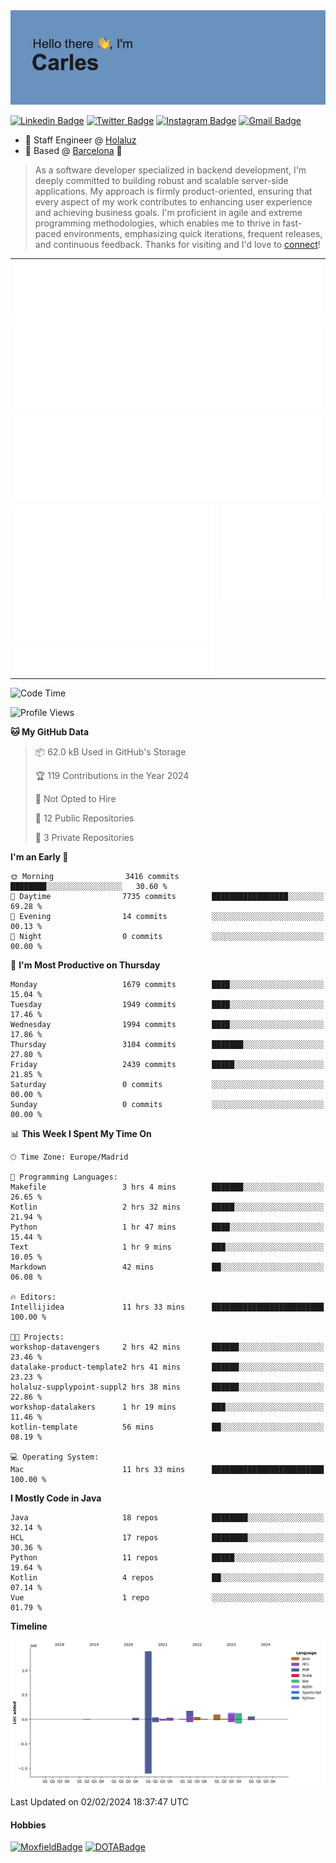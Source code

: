<img src="header.png" alt="header">

[![Linkedin Badge](https://img.shields.io/badge/-cdespona-blue?style=flat&logo=Linkedin&logoColor=white&link=https://www.linkedin.com/in/carles-david-espona-casas-56219b11/)](https://www.linkedin.com/in/carles-david-espona-casas-56219b11/)
[![Twitter Badge](https://img.shields.io/badge/-@__cdespona-1ca0f1?style=flat&labelColor=1ca0f1&logo=twitter&logoColor=white&link=https://twitter.com/CDEspona)](https://twitter.com/CDEspona)
[![Instagram Badge](https://img.shields.io/badge/-@__cdespona-purple?style=flat&logo=instagram&logoColor=white&link=https://www.instagram.com/cdespona/)](https://www.instagram.com/cdespona/)
[![Gmail Badge](https://img.shields.io/badge/-cdespona-c14438?style=flat&logo=Gmail&logoColor=white&link=mailto:cdespona@gmail.com)](mailto:cdespona@gmail.com)

* 🔭 Staff Engineer @ [Holaluz](https://holaluz.com)
* 🏡 Based @ [Barcelona](https://www.google.es/maps/place/Barcelona) 💜

> As a software developer specialized in backend development, I'm deeply committed to building robust and scalable server-side applications. My approach is firmly product-oriented, ensuring that every aspect of my work contributes to enhancing user experience and achieving business goals. I'm proficient in agile and extreme programming methodologies, which enables me to thrive in fast-paced environments, emphasizing quick iterations, frequent releases, and continuous feedback. Thanks for visiting and I'd love to [connect](https://www.linkedin.com/in/carles-david-espona-casas-56219b11/)!

<table style="border-collapse: collapse; border: none;"> 
  <tbody>
  <tr style="border: none;">
    <td colspan="2" style="border: none; vertical-align: top;">
      <img src="summary.svg" alt="summary">
      <img src="activity-community.svg" alt="act-comm">
      <img src="repositories.svg" alt="repo">
    </td>
  </tr>
  <tr>
    <td style="border: none; vertical-align: top;">
      <img src="metrics.plugin.isocalendar.fullyear.svg" alt="calendar">
      <img src="topics.svg" alt="topics">
    </td>
    <td style="border: none; vertical-align: top;">
      <img src="achievements.svg" alt="achievements">
    </td>
  </tr>
  </tbody>
</table>

<!--START_SECTION:waka-->
![Code Time](http://img.shields.io/badge/Code%20Time-12%20hrs%2050%20mins-blue)

![Profile Views](http://img.shields.io/badge/Profile%20Views-47-blue)

**🐱 My GitHub Data** 

> 📦 62.0 kB Used in GitHub's Storage 
 > 
> 🏆 119 Contributions in the Year 2024
 > 
> 🚫 Not Opted to Hire
 > 
> 📜 12 Public Repositories 
 > 
> 🔑 3 Private Repositories 
 > 
**I'm an Early 🐤** 

```text
🌞 Morning                3416 commits        ████████░░░░░░░░░░░░░░░░░   30.60 % 
🌆 Daytime                7735 commits        █████████████████░░░░░░░░   69.28 % 
🌃 Evening                14 commits          ░░░░░░░░░░░░░░░░░░░░░░░░░   00.13 % 
🌙 Night                  0 commits           ░░░░░░░░░░░░░░░░░░░░░░░░░   00.00 % 
```
📅 **I'm Most Productive on Thursday** 

```text
Monday                   1679 commits        ████░░░░░░░░░░░░░░░░░░░░░   15.04 % 
Tuesday                  1949 commits        ████░░░░░░░░░░░░░░░░░░░░░   17.46 % 
Wednesday                1994 commits        ████░░░░░░░░░░░░░░░░░░░░░   17.86 % 
Thursday                 3104 commits        ███████░░░░░░░░░░░░░░░░░░   27.80 % 
Friday                   2439 commits        █████░░░░░░░░░░░░░░░░░░░░   21.85 % 
Saturday                 0 commits           ░░░░░░░░░░░░░░░░░░░░░░░░░   00.00 % 
Sunday                   0 commits           ░░░░░░░░░░░░░░░░░░░░░░░░░   00.00 % 
```


📊 **This Week I Spent My Time On** 

```text
🕑︎ Time Zone: Europe/Madrid

💬 Programming Languages: 
Makefile                 3 hrs 4 mins        ███████░░░░░░░░░░░░░░░░░░   26.65 % 
Kotlin                   2 hrs 32 mins       █████░░░░░░░░░░░░░░░░░░░░   21.94 % 
Python                   1 hr 47 mins        ████░░░░░░░░░░░░░░░░░░░░░   15.44 % 
Text                     1 hr 9 mins         ███░░░░░░░░░░░░░░░░░░░░░░   10.05 % 
Markdown                 42 mins             ██░░░░░░░░░░░░░░░░░░░░░░░   06.08 % 

🔥 Editors: 
Intellijidea             11 hrs 33 mins      █████████████████████████   100.00 % 

🐱‍💻 Projects: 
workshop-datavengers     2 hrs 42 mins       ██████░░░░░░░░░░░░░░░░░░░   23.46 % 
datalake-product-template2 hrs 41 mins       ██████░░░░░░░░░░░░░░░░░░░   23.23 % 
holaluz-supplypoint-suppl2 hrs 38 mins       ██████░░░░░░░░░░░░░░░░░░░   22.86 % 
workshop-datalakers      1 hr 19 mins        ███░░░░░░░░░░░░░░░░░░░░░░   11.46 % 
kotlin-template          56 mins             ██░░░░░░░░░░░░░░░░░░░░░░░   08.19 % 

💻 Operating System: 
Mac                      11 hrs 33 mins      █████████████████████████   100.00 % 
```

**I Mostly Code in Java** 

```text
Java                     18 repos            ████████░░░░░░░░░░░░░░░░░   32.14 % 
HCL                      17 repos            ████████░░░░░░░░░░░░░░░░░   30.36 % 
Python                   11 repos            █████░░░░░░░░░░░░░░░░░░░░   19.64 % 
Kotlin                   4 repos             ██░░░░░░░░░░░░░░░░░░░░░░░   07.14 % 
Vue                      1 repo              ░░░░░░░░░░░░░░░░░░░░░░░░░   01.79 % 
```



**Timeline**

![Lines of Code chart](https://raw.githubusercontent.com/cdespona/cdespona/main/assets/bar_graph.png)


 Last Updated on 02/02/2024 18:37:47 UTC
<!--END_SECTION:waka-->

#### Hobbies
[![MoxfieldBadge](https://img.shields.io/badge/MTG%20Commander-Cdespona-8A2BE2)](https://www.moxfield.com/users/Cdespona)
[![DOTABadge](https://img.shields.io/badge/DOTA2-GRV-red)](https://es.dotabuff.com/players/63807915)
